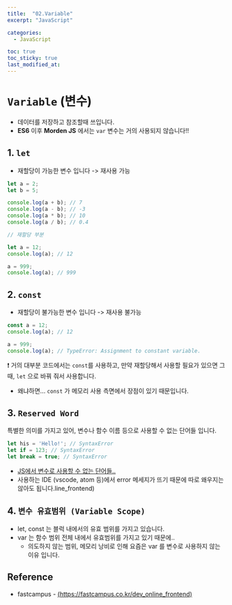 ```yaml
---
title:  "02.Variable"
excerpt: "JavaScript"

categories:
  - JavaScript

toc: true
toc_sticky: true
last_modified_at: 
---
```


# `Variable` (변수)
- 데이터를 저장하고 참조할때 쓰입니다.
- **ES6** 이후 **Morden JS** 에서는 `var` 변수는 거의 사용되지 않습니다!!

## 1. `let`
- 재할당이 가능한 변수 입니다 -> 재사용 가능

```js
let a = 2;
let b = 5;

console.log(a + b); // 7
console.log(a - b); // -3
console.log(a * b); // 10
console.log(a / b); // 0.4

// 재할당 부분

let a = 12;
console.log(a); // 12

a = 999;
console.log(a); // 999
```

## 2. `const`
- 재할당이 불가능한 변수 입니다 -> 재사용 불가능

```js
const a = 12;
console.log(a); // 12

a = 999;
console.log(a); // TypeError: Assignment to constant variable.
```

❗️ 거의 대부분 코드에서는 `const`를 사용하고, 만약 재할당해서 사용할 필요가 있으면 그때, `let` 으로 바꿔 줘서 사용합니다.
- 왜냐하면... `const` 가 메모리 사용 측면에서 장점이 있기 때문입니다.

## 3. `Reserved Word`
특별한 의미를 가지고 있어, 변수나 함수 이름 등으로 사용할 수 없는 단어들 입니다. 

```js
let his = 'Hello!'; // SyntaxError
let if = 123; // SyntaxError
let break = true; // SyntaxError
```
- [JS에서 변수로 사용할 수 없는 단어들..](https://www.w3schools.com/js/js_reserved.asp) 
- 사용하는 IDE (vscode, atom 등)에서 error 메세지가 뜨기 때문에 따로 왜우지는 않아도 됩니다.line_frontend)



## 4. `변수 유효범위 (Variable Scope)`
- let, const 는 블럭 내에서의 유효 범위를 가지고 있습니다.
- var 는 함수 범위 전체 내에서 유효범위를 가지고 있기 때문에..
    - 의도하지 않는 범위, 메모리 낭비로 인해 요즘은 var 를 변수로 사용하지 않는 이유 입니다.




## Reference 

- fastcampus - [(https://fastcampus.co.kr/dev_online_frontend)](https://fastcampus.co.kr/dev_online_frontend)  